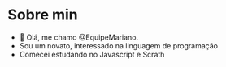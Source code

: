 # Sobre min #

- 👋 Olá, me chamo @EquipeMariano.
- Sou um novato, interessado na linguagem de programação
- Comecei estudando no Javascript e Scrath
